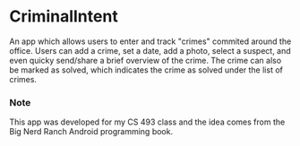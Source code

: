# CriminalIntent
An app which allows users to enter and track "crimes" commited around the office. Users can add a crime, set a date, add a photo, select a suspect, and even quicky send/share a brief overview of the crime. The crime can also be marked as solved, which indicates the crime as solved under the list of crimes. 

### Note
This app was developed for my CS 493 class and the idea comes from the Big Nerd Ranch Android programming book. 
